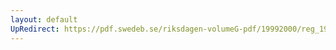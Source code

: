 ```yaml
---
layout: default
UpRedirect: https://pdf.swedeb.se/riksdagen-volumeG-pdf/19992000/reg_19992000/reg_19992000_0023.pdf
---
```

